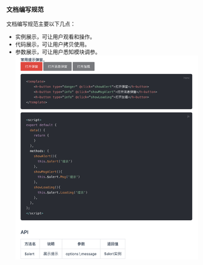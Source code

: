 ### 文档编写规范
文档编写规范主要以下几点：
- 实例展示，可让用户观看和操作。
- 代码展示，可让用户拷贝使用。
- 参数展示，可让用户悉知模块调参。
![图片](../../.vuepress/public/image/document.png  "document")
